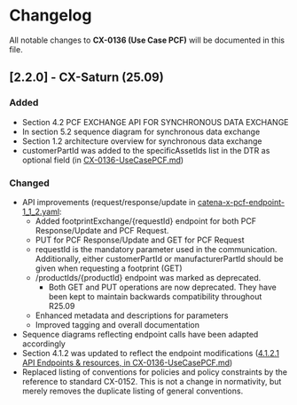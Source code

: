# Changelog

All notable changes to **CX-0136 (Use Case PCF)** will be documented in this file.

## [2.2.0] - CX-Saturn (25.09)

### Added

- Section 4.2 PCF EXCHANGE API FOR SYNCHRONOUS DATA EXCHANGE
- In section 5.2 sequence diagram for synchronous data exchange
- Section 1.2 architecture overview for synchronous data exchange
- customerPartId was added to the specificAssetIds list in the DTR as optional field (in [CX-0136-UseCasePCF.md](./CX-0136-UseCasePCF.md))

### Changed

- API improvements (request/response/update in [catena-x-pcf-endpoint-1_1_2.yaml](./assets/catena-x-pcf-endpoint-1_1_2.yaml):
  - Added footprintExchange/{requestId} endpoint for both PCF Response/Update and PCF Request.
  - PUT for PCF Response/Update and GET for PCF Request
  - requestId is the mandatory parameter used in the communication. Additionally, either customerPartId or manufacturerPartId should be given when requesting a footprint (GET)
  - /productIds/{productId} endpoint was marked as deprecated.
    - Both GET and PUT operations are now deprecated. They have been kept to maintain backwards compatibility throughout R25.09
  - Enhanced metadata and descriptions for parameters
  - Improved tagging and overall documentation
- Sequence diagrams reflecting endpoint calls have been adapted accordingly
- Section 4.1.2 was updated to reflect the endpoint modifications ([4.1.2.1 API Endpoints & resources, in CX-0136-UseCasePCF.md](./CX-0136-UseCasePCF#api-specification))
- Replaced listing of conventions for policies and policy constraints by the reference to standard CX-0152. This is not a change in normativity, but merely removes the duplicate listing of general conventions.
